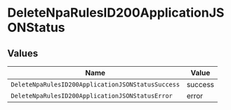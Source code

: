 # DeleteNpaRulesID200ApplicationJSONStatus


## Values

| Name                                              | Value                                             |
| ------------------------------------------------- | ------------------------------------------------- |
| `DeleteNpaRulesID200ApplicationJSONStatusSuccess` | success                                           |
| `DeleteNpaRulesID200ApplicationJSONStatusError`   | error                                             |